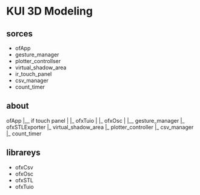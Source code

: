 # KUI 3D Modeling

## sorces
- ofApp
- gesture_manager
- plotter_controllser
- virtual_shadow_area
- ir_touch_panel
- csv_manager
- count_timer


## about
ofApp 
    |__ if touch panel
    |                 |_ ofxTuio
    |                 |_ ofxOsc
    |
    |__ gesture_manager
                        |_ ofxSTLExporter
                        |_ virtual_shadow_area
                        |_ plotter_controller
                        |_ csv_manager
                        |_ count_timer


## librareys 
- ofxCsv
- ofxOsc
- ofxSTL
- ofxTuio


